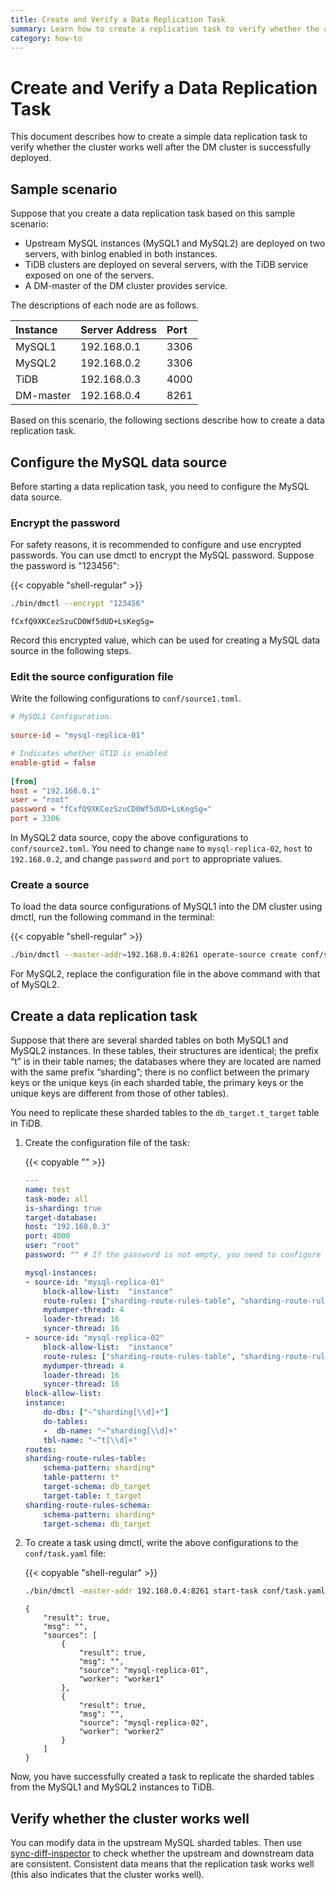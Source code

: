 ```yaml
---
title: Create and Verify a Data Replication Task
summary: Learn how to create a replication task to verify whether the cluster works well after the DM cluster is deployed.
category: how-to
---
```


# Create and Verify a Data Replication Task

This document describes how to create a simple data replication task to verify whether the cluster works well after the DM cluster is successfully deployed.

## Sample scenario

Suppose that you create a data replication task based on this sample scenario:

- Upstream MySQL instances (MySQL1 and MySQL2) are deployed on two servers, with binlog enabled in both instances.
- TiDB clusters are deployed on several servers, with the TiDB service exposed on one of the servers.
- A DM-master of the DM cluster provides service.

The descriptions of each node are as follows.

| Instance   | Server Address  | Port  |
| :---------- | :----------- | :--- |
| MySQL1     | 192.168.0.1 | 3306 |
| MySQL2     | 192.168.0.2 | 3306 |
| TiDB       | 192.168.0.3 | 4000 |
| DM-master  | 192.168.0.4 | 8261 |

Based on this scenario, the following sections describe how to create a data replication task.

## Configure the MySQL data source

Before starting a data replication task, you need to configure the MySQL data source.

### Encrypt the password

For safety reasons, it is recommended to configure and use encrypted passwords. You can use dmctl to encrypt the MySQL password. Suppose the password is "123456":

{{< copyable "shell-regular" >}}

```bash
./bin/dmctl --encrypt "123456"
```

```
fCxfQ9XKCezSzuCD0Wf5dUD+LsKegSg=
```

Record this encrypted value, which can be used for creating a MySQL data source in the following steps.

### Edit the source configuration file

Write the following configurations to `conf/source1.toml`.

```toml
# MySQL1 Configuration.
 
source-id = "mysql-replica-01"

# Indicates whether GTID is enabled
enable-gtid = false
 
[from]
host = "192.168.0.1"
user = "root"
password = "fCxfQ9XKCezSzuCD0Wf5dUD+LsKegSg="
port = 3306
```

In MySQL2 data source, copy the above configurations to `conf/source2.toml`. You need to change `name` to `mysql-replica-02`, `host` to `192.168.0.2`, and change `password` and `port` to appropriate values.

### Create a source

To load the data source configurations of MySQL1 into the DM cluster using dmctl, run the following command in the terminal:

{{< copyable "shell-regular" >}}

```bash
./bin/dmctl --master-addr=192.168.0.4:8261 operate-source create conf/source1.toml
```

For MySQL2, replace the configuration file in the above command with that of MySQL2.

## Create a data replication task

Suppose that there are several sharded tables on both MySQL1 and MySQL2 instances. In these tables, their structures are identical; the prefix “t” is in their table names; the databases where they are located are named with the same prefix “sharding”; there is no conflict between the primary keys or the unique keys (in each sharded table, the primary keys or the unique keys are different from those of other tables). 

You need to replicate these sharded tables to the `db_target.t_target` table in TiDB.

1. Create the configuration file of the task:

    {{< copyable "" >}}

    ```yaml
    ---
    name: test
    task-mode: all
    is-sharding: true
    target-database:
    host: "192.168.0.3"
    port: 4000
    user: "root"
    password: "" # If the password is not empty, you need to configure the encrypted password using dmctl.

    mysql-instances:
    - source-id: "mysql-replica-01"
        block-allow-list:  "instance"
        route-rules: ["sharding-route-rules-table", "sharding-route-rules-schema"]
        mydumper-thread: 4
        loader-thread: 16
        syncer-thread: 16
    - source-id: "mysql-replica-02"
        block-allow-list:  "instance"
        route-rules: ["sharding-route-rules-table", "sharding-route-rules-schema"]
        mydumper-thread: 4
        loader-thread: 16
        syncer-thread: 16
    block-allow-list:
    instance:
        do-dbs: ["~^sharding[\\d]+"]
        do-tables:
        -  db-name: "~^sharding[\\d]+"
        tbl-name: "~^t[\\d]+"
    routes:
    sharding-route-rules-table:
        schema-pattern: sharding*
        table-pattern: t*
        target-schema: db_target
        target-table: t_target
    sharding-route-rules-schema:
        schema-pattern: sharding*
        target-schema: db_target
    ```

2. To create a task using dmctl, write the above configurations to the `conf/task.yaml` file:

    {{< copyable "shell-regular" >}}

    ```bash
    ./bin/dmctl -master-addr 192.168.0.4:8261 start-task conf/task.yaml
    ```

    ```
    {
        "result": true,
        "msg": "",
        "sources": [
            {
                "result": true,
                "msg": "",
                "source": "mysql-replica-01",
                "worker": "worker1"
            },
            {
                "result": true,
                "msg": "",
                "source": "mysql-replica-02",
                "worker": "worker2"
            }
        ]
    }
    ```

Now, you have successfully created a task to replicate the sharded tables from the MySQL1 and MySQL2 instances to TiDB.

## Verify whether the cluster works well

You can modify data in the upstream MySQL sharded tables. Then use [sync-diff-inspector](https://docs.pingcap.com/tidb/v4.0/shard-diff) to check whether the upstream and downstream data are consistent. Consistent data means that the replication task works well (this also indicates that the cluster works well).
